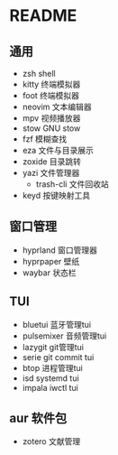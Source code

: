 # README

## 通用

- zsh                       shell
- kitty                     终端模拟器
- foot                      终端模拟器
- neovim                    文本编辑器
- mpv                       视频播放器
- stow                      GNU stow
- fzf                       模糊查找
- eza                       文件与目录展示
- zoxide                    目录跳转
- yazi                      文件管理器
    - trash-cli             文件回收站
- keyd                      按键映射工具


## 窗口管理

- hyprland                  窗口管理器
- hyprpaper                 壁纸
- waybar                    状态栏

## TUI

- bluetui                   蓝牙管理tui
- pulsemixer                音频管理tui
- lazygit                   git管理tui
- serie                     git commit tui
- btop                      进程管理tui
- isd                       systemd tui
- impala                    iwctl tui

## aur 软件包

- zotero                    文献管理

